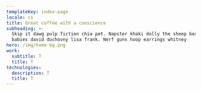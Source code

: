 ```yaml
---
templateKey: index-page
locale: cs
title: Great coffee with a conscience
subheading: >-
  Skip it dawg pulp fiction chia pet. Napster khaki dolly the sheep beanie
  babies david duchovny lisa frank. Nerf guns hoop earrings whitney
hero: /img/home-bg.png
work:
  subtitle: T
  title: T
technologies:
  description: T
  title: T
---
```

